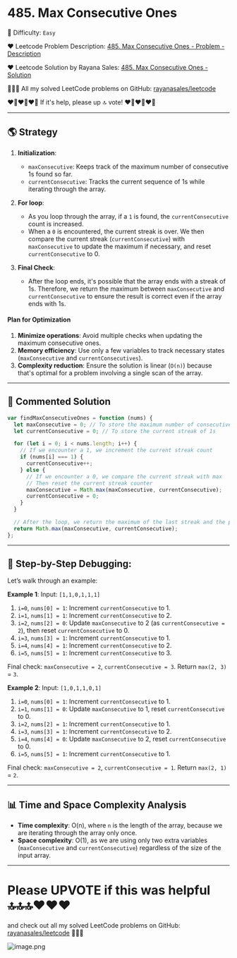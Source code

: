 # 485. Max Consecutive Ones

🌱 Difficulty: `Easy`

❤️ Leetcode Problem Description: [485. Max Consecutive Ones - Problem - Description](https://leetcode.com/problems/max-consecutive-ones/description/)

❤️ Leetcode Solution by Rayana Sales: [485. Max Consecutive Ones - Solution](https://leetcode.com/problems/max-consecutive-ones/solutions/5928672/runtime-0ms-beats-100-simple-to-understand-javascript-solution)

💁🏻‍♀️ All my solved LeetCode problems on GitHub: [rayanasales/leetcode](https://github.com/rayanasales/leetcode)

❤️‍🔥❤️‍🔥❤️‍🔥 If it's help, please up 🔝 vote! ❤️‍🔥❤️‍🔥❤️‍🔥

---

## 🌎 Strategy

1. **Initialization**:

   - `maxConsecutive`: Keeps track of the maximum number of consecutive 1s found so far.
   - `currentConsecutive`: Tracks the current sequence of 1s while iterating through the array.

2. **For loop**:
   - As you loop through the array, if a `1` is found, the `currentConsecutive` count is increased.
   - When a `0` is encountered, the current streak is over. We then compare the current streak (`currentConsecutive`) with `maxConsecutive` to update the maximum if necessary, and reset `currentConsecutive` to 0.
3. **Final Check**:
   - After the loop ends, it's possible that the array ends with a streak of 1s. Therefore, we return the maximum between `maxConsecutive` and `currentConsecutive` to ensure the result is correct even if the array ends with 1s.

#### Plan for Optimization

1. **Minimize operations**: Avoid multiple checks when updating the maximum consecutive ones.
2. **Memory efficiency**: Use only a few variables to track necessary states (`maxConsecutive` and `currentConsecutives`).
3. **Complexity reduction**: Ensure the solution is linear (`O(n)`) because that's optimal for a problem involving a single scan of the array.

---

## 🚀 Commented Solution

```javascript []
var findMaxConsecutiveOnes = function (nums) {
  let maxConsecutive = 0; // To store the maximum number of consecutive 1s
  let currentConsecutive = 0; // To store the current streak of 1s

  for (let i = 0; i < nums.length; i++) {
    // If we encounter a 1, we increment the current streak count
    if (nums[i] === 1) {
      currentConsecutive++;
    } else {
      // If we encounter a 0, we compare the current streak with max
      // Then reset the current streak counter
      maxConsecutive = Math.max(maxConsecutive, currentConsecutive);
      currentConsecutive = 0;
    }
  }

  // After the loop, we return the maximum of the last streak and the previous maxConsecutive
  return Math.max(maxConsecutive, currentConsecutive);
};
```

---

## 🔎 Step-by-Step Debugging:

Let’s walk through an example:

**Example 1**:
Input: `[1,1,0,1,1,1]`

1. `i=0`, `nums[0] = 1`: Increment `currentConsecutive` to 1.
2. `i=1`, `nums[1] = 1`: Increment `currentConsecutive` to 2.
3. `i=2`, `nums[2] = 0`: Update `maxConsecutive` to 2 (as `currentConsecutive = 2`), then reset `currentConsecutive` to 0.
4. `i=3`, `nums[3] = 1`: Increment `currentConsecutive` to 1.
5. `i=4`, `nums[4] = 1`: Increment `currentConsecutive` to 2.
6. `i=5`, `nums[5] = 1`: Increment `currentConsecutive` to 3.

Final check: `maxConsecutive = 2`, `currentConsecutive = 3`. Return `max(2, 3)` = `3`.

**Example 2**:
Input: `[1,0,1,1,0,1]`

1. `i=0`, `nums[0] = 1`: Increment `currentConsecutive` to 1.
2. `i=1`, `nums[1] = 0`: Update `maxConsecutive` to 1, reset `currentConsecutive` to 0.
3. `i=2`, `nums[2] = 1`: Increment `currentConsecutive` to 1.
4. `i=3`, `nums[3] = 1`: Increment `currentConsecutive` to 2.
5. `i=4`, `nums[4] = 0`: Update `maxConsecutive` to 2, reset `currentConsecutive` to 0.
6. `i=5`, `nums[5] = 1`: Increment `currentConsecutive` to 1.

Final check: `maxConsecutive = 2`, `currentConsecutive = 1`. Return `max(2, 1)` = `2`.

---

## 📊 Time and Space Complexity Analysis

- **Time complexity**: O(n), where `n` is the length of the array, because we are iterating through the array only once.
- **Space complexity**: O(1), as we are using only two extra variables (`maxConsecutive` and `currentConsecutive`) regardless of the size of the input array.

---

# Please UPVOTE if this was helpful 🔝🔝🔝❤️❤️❤️

and check out all my solved LeetCode problems on GitHub: [rayanasales/leetcode](https://github.com/rayanasales/leetcode) 🤙😚🤘

![image.png](https://assets.leetcode.com/users/images/57bce3b1-56e2-4c20-9cdf-b61fef26b93b_1725494158.6252415.png)
